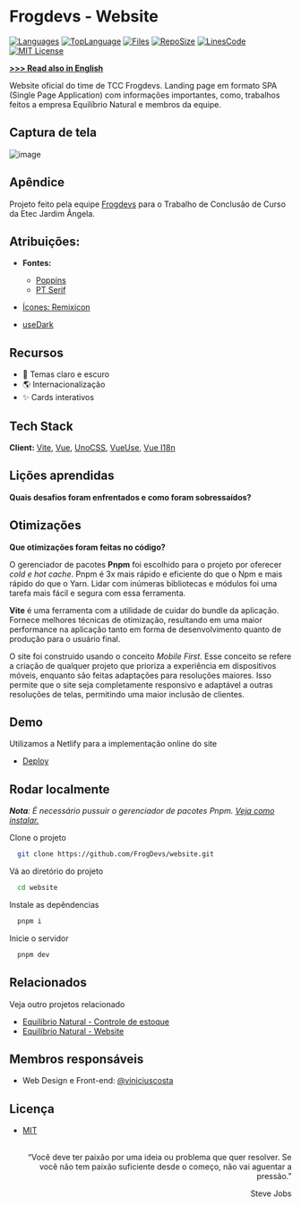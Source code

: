 # Frogdevs - Website

[![Languages](https://img.shields.io/github/languages/count/FrogDevs/website)](https://github.com/FrogDevs/website)
[![TopLanguage](https://img.shields.io/github/languages/top/FrogDevs/website)](https://github.com/FrogDevs/website)
[![Files](https://img.shields.io/github/directory-file-count/FrogDevs/website)](https://github.com/FrogDevs/website)
[![RepoSize](https://img.shields.io/github/repo-size/FrogDevs/website)](https://github.com/FrogDevs/website)
[![LinesCode](https://img.shields.io/tokei/lines/github/FrogDevs/website)](https://github.com/FrogDevs/website)
[![MIT License](https://img.shields.io/github/license/FrogDevs/website)](https://choosealicense.com/licenses/mit/)

[**>>> Read also in English**](en_readme.md)

Website oficial do time de TCC Frogdevs. Landing page em formato SPA (Single Page Application) com informações importantes, como, trabalhos feitos a empresa Equilíbrio Natural e membros da equipe.

## Captura de tela
![image](https://user-images.githubusercontent.com/66970818/215226101-1a0b98a4-e564-4493-841b-b47af9345fb0.png)

## Apêndice

Projeto feito pela equipe [Frogdevs](https://github.com/FrogDevs) para o Trabalho de Conclusão de Curso da Etec Jardim Ângela.

## Atribuições:

  - **Fontes:**
    - [Poppins](https://fonts.google.com/specimen/Poppins)
    - [PT Serif](https://fonts.google.com/specimen/PT+Serif)
  
 - [Ícones: Remixicon](https://github.com/Remix-Design/remixicon)
 - [useDark](https://vueuse.org/core/usedark/#usedark)

## Recursos

- 🎨 Temas claro e escuro
- 🌎 Internacionalização
- ✨ Cards interativos

## Tech Stack

**Client:** [Vite](https://vitejs.dev), [Vue](https://vuejs.org), [UnoCSS](https://github.com/unocss/unocss), [VueUse](https://vueuse.org/), [Vue I18n](https://vue-i18n.intlify.dev/)

## Lições aprendidas

**Quais desafios foram enfrentados e como foram sobressaídos?**

## Otimizações

**Que otimizações foram feitas no código?**

O gerenciador de pacotes **Pnpm** foi escolhido para o projeto por oferecer *cold e hot cache*. Pnpm é 3x mais rápido e eficiente do que o Npm e mais rápido do que o Yarn. Lidar com inúmeras bibliotecas e módulos foi uma tarefa mais fácil e segura com essa ferramenta.

**Vite** é uma ferramenta com a utilidade de cuidar do bundle da aplicação. Fornece melhores técnicas de otimização, resultando em uma maior performance na aplicação tanto em forma de desenvolvimento quanto de produção para o usuário final.

O site foi construido usando o conceito *Mobile First*. Esse conceito se refere a criação de qualquer projeto que prioriza a experiência em dispositivos móveis, enquanto são feitas adaptações para resoluções maiores. Isso permite que o site seja completamente responsivo e adaptável a outras resoluções de telas, permitindo uma maior inclusão de clientes.

## Demo

Utilizamos a Netlify para a implementação online do site

- [Deploy](https://frogdevs.netlify.app/)

## Rodar localmente

***Nota**: É necessário pussuir o gerenciador de pacotes Pnpm. [Veja como instalar.](https://pnpm.io/installation)*

Clone o projeto

```bash
  git clone https://github.com/FrogDevs/website.git
```

Vá ao diretório do projeto

```bash
  cd website
```

Instale as depêndencias

```bash
  pnpm i
```

Inicie o servidor

```bash
  pnpm dev
```

## Relacionados

Veja outro projetos relacionado

- [Equilíbrio Natural - Controle de estoque](https://github.com/FrogDevs/equilibrionatural-controle_estoque)
- [Equilíbrio Natural - Website](https://github.com/FrogDevs/Equilibrio-Natural-Website)

## Membros responsáveis

- Web Design e Front-end: [@viniciuscosta](https://github.com/Jolonte)

## Licença

- [MIT](LICENSE)<br><br>

<p align="right">“Você deve ter paixão por uma ideia ou problema que quer resolver. Se você não tem paixão suficiente desde o começo, não vai aguentar a pressão.”</p>
<p align="right">Steve Jobs</p>
